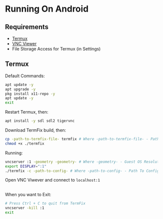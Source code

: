 # Running On Android

## Requirements
 - [Termux](https://play.google.com/store/apps/details?id=com.termux)
 - [VNC Viewer](https://play.google.com/store/apps/details?id=com.realvnc.viewer.android)
 - File Storage Access for Termux (in Settings)

## Termux

Default Commands:
```sh
apt update -y
apt upgrade -y
pkg install x11-repo -y
apt update -y
exit
```

Restart Termux, then:
```sh
apt install -y sdl sdl2 tigervnc
```

Download TermFix build, then:
```sh
cp -path-to-termfix-file- termfix # Where -path-to-termfix-file- - Path To TermFix Build, for example: /storage/emulated/0/termfix/termfix
chmod +x ./termfix
```

Running:
```sh
vncserver :1 -geometry -geometry- # Where -geometry- - Guest OS Resolution, for example: 640x480
export DISPLAY=":1"
./termfix -c -path-to-config- # Where -path-to-config- - Path To Config, for example: /storage/emulated/0/termfix/winxp.conf
```

Open VNC Viwever and connect to `localhost:1` <br /> <br />

When you want to Exit:
```sh
# Press Ctrl + C to quit from TermFix
vncserver -kill :1
exit
```
